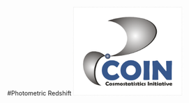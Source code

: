 #Photometric Redshift  <img src="https://raw.githubusercontent.com/COINtoolbox/photoz_catalogues/master/images/coin.png" width="250"> 
